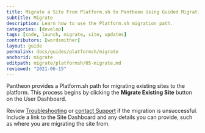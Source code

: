 ```yaml
---
title: Migrate a Site From Platform.sh to Pantheon Using Guided Migration
subtitle: Migrate
description: Learn how to use the Platform.sh migration path.
categories: [develop]
tags: [code, launch, migrate, site, updates]
contributors: [wordsmither]
layout: guide
permalink: docs/guides/platformsh/migrate
anchorid: migrate
editpath: migrate/platformsh/05-migrate.md
reviewed: "2021-06-15"
---
```


Pantheon provides a Platform.sh path for migrating existing sites to the platform. This process begins by clicking the **Migrate Existing Site** button on the User Dashboard.

<Partial file="migrate/migrate-all.md" />

Review [Troubleshooting](/guides/platformsh/troubleshooting) or [contact Support](/guides/support/contact-support/) if the migration is unsuccessful. Include a link to the Site Dashboard and any details you can provide, such as where you are migrating the site from.
